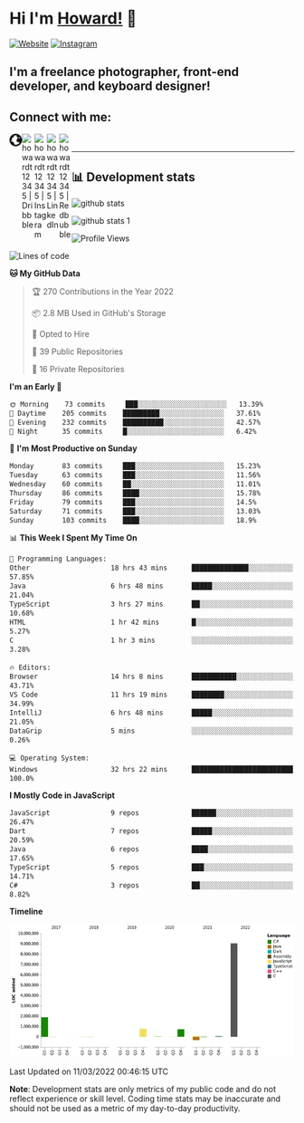 # Hi I'm [Howard!][website] 👋

[![Website](https://img.shields.io/website?label=howardt12345.com&style=for-the-badge&url=https%3A%2F%2Fhowardt12345.com)](https://howardt12345.com)
[![Instagram](https://img.shields.io/badge/instagram-%23E4405F.svg?&style=for-the-badge&logo=instagram&logoColor=white)](https://instagram.com/howardt12345)

I'm a freelance photographer, front-end developer, and keyboard designer!
---

## Connect with me:

[<img align="left" alt="howardt12345.com" width="22px" src="https://raw.githubusercontent.com/iconic/open-iconic/master/svg/globe.svg" />][website]
[<img align="left" alt="howardt12345 | Dribbble" width="22px" src="https://cdn.jsdelivr.net/npm/simple-icons@v3/icons/dribbble.svg" />][dribbble]
[<img align="left" alt="howardt12345 | Instagram" width="22px" src="https://cdn.jsdelivr.net/npm/simple-icons@v3/icons/instagram.svg" />][instagram]
[<img align="left" alt="howardt12345 | LinkedIn" width="22px" src="https://cdn.jsdelivr.net/npm/simple-icons@v3/icons/linkedin.svg" />][linkedin]
[<img align="left" alt="howardt12345 | Redbubble" width="22px" src="https://cdn.jsdelivr.net/npm/simple-icons@v3/icons/redbubble.svg" />][redbubble]

<br />

---

## 📊 Development stats

![github stats](https://github-readme-stats.vercel.app/api?username=howardt12345&show_icons=true&hide_border=true&theme=dark&hide=contribs,issues)

![github stats 1](https://github-readme-stats.vercel.app/api/top-langs?username=howardt12345&langs_count=8&show_icons=true&hide_border=true&theme=dark&layout=compact)

<!--START_SECTION:waka-->
![Profile Views](http://img.shields.io/badge/Profile%20Views-82-blue)

![Lines of code](https://img.shields.io/badge/From%20Hello%20World%20I%27ve%20Written-12%20Million%20lines%20of%20code-blue)

**🐱 My GitHub Data** 

> 🏆 270 Contributions in the Year 2022
 > 
> 📦 2.8 MB Used in GitHub's Storage 
 > 
> 💼 Opted to Hire
 > 
> 📜 39 Public Repositories 
 > 
> 🔑 16 Private Repositories  
 > 
**I'm an Early 🐤** 

```text
🌞 Morning    73 commits     ███░░░░░░░░░░░░░░░░░░░░░░   13.39% 
🌆 Daytime    205 commits    █████████░░░░░░░░░░░░░░░░   37.61% 
🌃 Evening    232 commits    ██████████░░░░░░░░░░░░░░░   42.57% 
🌙 Night      35 commits     █░░░░░░░░░░░░░░░░░░░░░░░░   6.42%

```
📅 **I'm Most Productive on Sunday** 

```text
Monday       83 commits     ███░░░░░░░░░░░░░░░░░░░░░░   15.23% 
Tuesday      63 commits     ███░░░░░░░░░░░░░░░░░░░░░░   11.56% 
Wednesday    60 commits     ██░░░░░░░░░░░░░░░░░░░░░░░   11.01% 
Thursday     86 commits     ████░░░░░░░░░░░░░░░░░░░░░   15.78% 
Friday       79 commits     ███░░░░░░░░░░░░░░░░░░░░░░   14.5% 
Saturday     71 commits     ███░░░░░░░░░░░░░░░░░░░░░░   13.03% 
Sunday       103 commits    ████░░░░░░░░░░░░░░░░░░░░░   18.9%

```


📊 **This Week I Spent My Time On** 

```text
💬 Programming Languages: 
Other                    18 hrs 43 mins      ██████████████░░░░░░░░░░░   57.85% 
Java                     6 hrs 48 mins       █████░░░░░░░░░░░░░░░░░░░░   21.04% 
TypeScript               3 hrs 27 mins       ██░░░░░░░░░░░░░░░░░░░░░░░   10.68% 
HTML                     1 hr 42 mins        █░░░░░░░░░░░░░░░░░░░░░░░░   5.27% 
C                        1 hr 3 mins         ░░░░░░░░░░░░░░░░░░░░░░░░░   3.28%

🔥 Editors: 
Browser                  14 hrs 8 mins       ███████████░░░░░░░░░░░░░░   43.71% 
VS Code                  11 hrs 19 mins      ████████░░░░░░░░░░░░░░░░░   34.99% 
IntelliJ                 6 hrs 48 mins       █████░░░░░░░░░░░░░░░░░░░░   21.05% 
DataGrip                 5 mins              ░░░░░░░░░░░░░░░░░░░░░░░░░   0.26%

💻 Operating System: 
Windows                  32 hrs 22 mins      █████████████████████████   100.0%

```

**I Mostly Code in JavaScript** 

```text
JavaScript               9 repos             ██████░░░░░░░░░░░░░░░░░░░   26.47% 
Dart                     7 repos             █████░░░░░░░░░░░░░░░░░░░░   20.59% 
Java                     6 repos             ████░░░░░░░░░░░░░░░░░░░░░   17.65% 
TypeScript               5 repos             ███░░░░░░░░░░░░░░░░░░░░░░   14.71% 
C#                       3 repos             ██░░░░░░░░░░░░░░░░░░░░░░░   8.82%

```


**Timeline**

![Chart not found](https://raw.githubusercontent.com/howardt12345/howardt12345/master/charts/bar_graph.png) 


 Last Updated on 11/03/2022 00:46:15 UTC
<!--END_SECTION:waka-->

**Note**: Development stats are only metrics of my public code and do not reflect experience or skill level. Coding time stats may be inaccurate and should not be used as a metric of my day-to-day productivity.

[website]: https://howardt12345.com
[dribbble]: https://dribbble.com/howardt12345
[instagram]: https://instagram.com/howardt12345
[linkedin]: https://linkedin.com/in/howardt12345
[redbubble]: https://www.redbubble.com/people/howardt12345/
